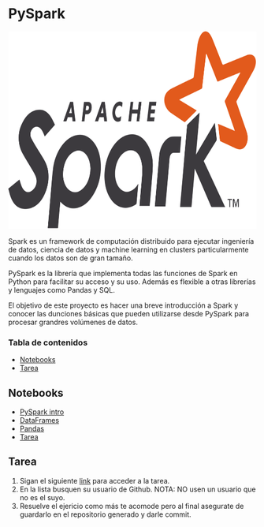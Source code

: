 # PySpark

<p align="center">
  <img width="700" height="400" src="/pyspark_app/Images/pysparklogo.svg.png">
</p>


Spark es un framework de computación distribuido para ejecutar ingeniería de datos, ciencia de datos y machine learning en clusters particularmente cuando los datos son de gran tamaño. 

PySpark es la librería que implementa todas las funciones de Spark en Python para facilitar su acceso y su uso. Además es flexible a otras librerías y lenguajes como Pandas y SQL.

El objetivo de este proyecto es hacer una breve introducción a Spark y conocer las dunciones básicas que pueden utilizarse desde PySpark para procesar grandres volúmenes de datos. 

### Tabla de contenidos
  - [Notebooks](#codigo)
  - [Tarea](#Tarea)

## Notebooks
  -  [PySpark intro](pyspark_app/01_intro_pyspark.ipynb)
  -  [DataFrames](pyspark_app/02_dataframes_pyspark.ipynb)
  -  [Pandas](pyspark_app/03_pandas_pyspark.ipynb)
  -  [Tarea](pyspark_app/tarea.ipynb)

## Tarea

 1. Sigan el siguiente [link](https://classroom.github.com/a/LIuoGxVD) para acceder a la tarea.
 2. En la lista busquen su usuario de Github. NOTA: NO usen un usuario que no es el suyo.
 3. Resuelve el ejericio como más te acomode pero al final asegurate de guardarlo en el repositorio generado y darle commit.

